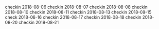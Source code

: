 checkin 2018-08-06
checkin 2018-08-07
checkin 2018-08-08
checkin 2018-08-10
checkin 2018-08-11
checkin 2018-08-13
checkin 2018-08-15
check 2018-08-16
checkin 2018-08-17
checkin 2018-08-18
checkin 2018-08-20
checkin 2018-08-21
